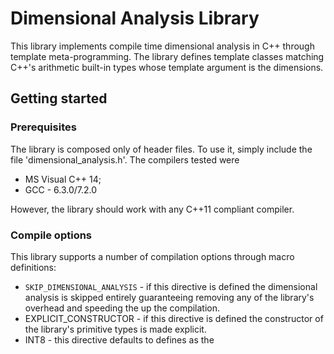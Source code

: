 # Dimensional Analysis Library

This library implements compile time dimensional analysis in C++ through template meta-programming. The library defines template classes matching C++'s arithmetic built-in types whose template argument is the dimensions.

## Getting started

### Prerequisites

The library is composed only of header files. To use it, simply include the file 'dimensional_analysis.h'. The compilers tested were

* MS Visual C++ 14;
* GCC - 6.3.0/7.2.0

However, the library should work with any C++11 compliant compiler.

### Compile options

This library supports a number of compilation options through macro definitions:

* `SKIP_DIMENSIONAL_ANALYSIS` - if this directive is defined the dimensional analysis is skipped entirely guaranteeing removing any of the library's overhead and speeding the up the compilation.
* EXPLICIT_CONSTRUCTOR - if this directive is defined the constructor of the library's primitive types is made explicit.
* INT8 <name> - this directive defaults to defines <name> as the 